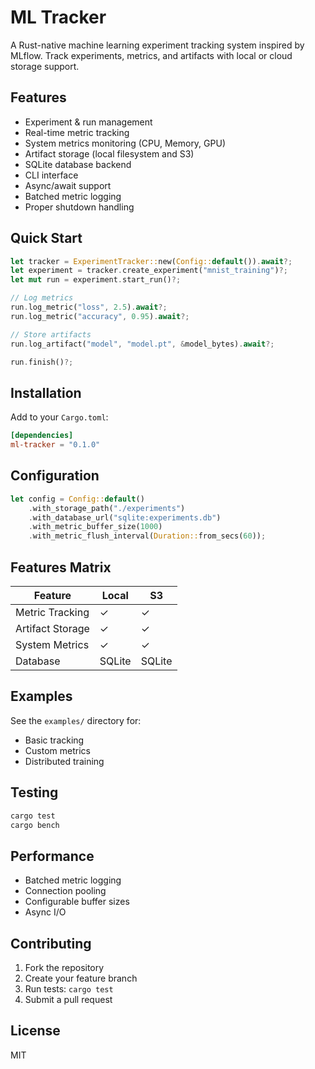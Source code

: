 # ML Tracker

A Rust-native machine learning experiment tracking system inspired by MLflow. Track experiments, metrics, and artifacts with local or cloud storage support.

## Features

- Experiment & run management
- Real-time metric tracking
- System metrics monitoring (CPU, Memory, GPU)
- Artifact storage (local filesystem and S3)
- SQLite database backend
- CLI interface
- Async/await support
- Batched metric logging
- Proper shutdown handling

## Quick Start

```rust
let tracker = ExperimentTracker::new(Config::default()).await?;
let experiment = tracker.create_experiment("mnist_training")?;
let mut run = experiment.start_run()?;

// Log metrics
run.log_metric("loss", 2.5).await?;
run.log_metric("accuracy", 0.95).await?;

// Store artifacts
run.log_artifact("model", "model.pt", &model_bytes).await?;

run.finish()?;
```

## Installation

Add to your `Cargo.toml`:

```toml
[dependencies]
ml-tracker = "0.1.0"
```

## Configuration

```rust
let config = Config::default()
    .with_storage_path("./experiments")
    .with_database_url("sqlite:experiments.db")
    .with_metric_buffer_size(1000)
    .with_metric_flush_interval(Duration::from_secs(60));
```

## Features Matrix

| Feature | Local | S3 |
|---------|-------|-----|
| Metric Tracking | ✓ | ✓ |
| Artifact Storage | ✓ | ✓ |
| System Metrics | ✓ | ✓ |
| Database | SQLite | SQLite |

## Examples

See the `examples/` directory for:
- Basic tracking
- Custom metrics
- Distributed training

## Testing

```bash
cargo test
cargo bench
```

## Performance

- Batched metric logging
- Connection pooling
- Configurable buffer sizes
- Async I/O

## Contributing

1. Fork the repository
2. Create your feature branch
3. Run tests: `cargo test`
4. Submit a pull request

## License

MIT